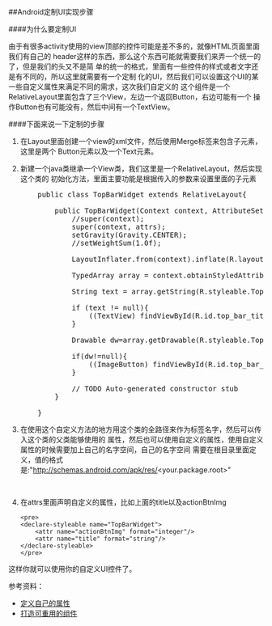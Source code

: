 ##Android定制UI实现步骤

####为什么要定制UI

由于有很多activity使用的view顶部的控件可能是差不多的，就像HTML页面里面我们有自己的
header这样的东西，那么这个东西可能就需要我们来弄一个统一的了，但是我们的头又不是简
单的统一的格式，里面有一些控件的样式或者文字还是有不同的，所以这里就需要有一个定制
化的UI，然后我们可以设置这个UI的某一些自定义属性来满足不同的需求，这次我们自定义的
这个组件是一个RelativeLayout里面包含了三个View，左边一个返回Button，右边可能有一个
操作Button也有可能没有，然后中间有一个TextView。

####下面来说一下定制的步骤

1.  在Layout里面创建一个view的xml文件，然后使用Merge标签来包含子元素，这里是两个
    Button元素以及一个Text元素。

2.  新建一个java类继承一个View类，我们这里是一个RelativeLayout，然后实现这个类的
    初始化方法，里面主要功能是根据传入的参数来设置里面的子元素

    <pre>
        public class TopBarWidget extends RelativeLayout{

            public TopBarWidget(Context context, AttributeSet attrs) {
                //super(context);
                super(context, attrs);
                setGravity(Gravity.CENTER);
                //setWeightSum(1.0f);
                
                LayoutInflater.from(context).inflate(R.layout.top_bar_widget, this, true);
                
                TypedArray array = context.obtainStyledAttributes(attrs, R.styleable.TopBarWidget, 0, 0);
                
                String text = array.getString(R.styleable.TopBarWidget_title);
                
                if (text != null){
                    ((TextView) findViewById(R.id.top_bar_title)).setText(text);
                }
                
                Drawable dw=array.getDrawable(R.styleable.TopBarWidget_actionBtnImg);
                
                if(dw!=null){
                    ((ImageButton) findViewById(R.id.top_bar_action)).setBackgroundDrawable(dw);		
                }
                
                // TODO Auto-generated constructor stub
            }

        }
    </pre>


3.  在使用这个自定义方法的地方用这个类的全路径来作为标签名字，然后可以传入这个类的父类能够使用的
    属性，然后也可以使用自定义的属性，使用自定义属性的时候需要加上自己的名字空间，自己的名字空间
    需要在根目录里面定义，值的格式是:"http://schemas.android.com/apk/res/<your.package.root>"

    <pre>
        <com.tencent.qqcalendar.view.TopBarWidget
            android:layout_width="fill_parent"
            android:layout_height="68dip"
            android:background="#333333"
            TopBarWidget:title="@string/edit_event_title"
            TopBarWidget:actionBtnImg="@drawable/create_ok"
        />
    </pre>



4.  在attrs里面声明自定义的属性，比如上面的title以及actionBtnImg

        <pre>
        <declare-styleable name="TopBarWidget">
            <attr name="actionBtnImg" format="integer"/>
            <attr name="title" format="string"/>
        </declare-styleable>
        </pre>
    

这样你就可以使用你的自定义UI控件了。

参考资料：
+ [定义自己的属性][define_your_own_attrs]
+ [打造可重用的组件][create_reuseable_ui_component]

[define_your_own_attrs]:http://stackoverflow.com/questions/3441396/defining-custom-attrs
[create_reuseable_ui_component]:http://developer.android.com/resources/articles/layout-tricks-reuse.html
